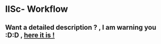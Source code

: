 # IISc- Workflow

## Want a detailed description ? , I am warning you :D:D , [here it is  !](https://vikramsvdd.github.io/) 


 

 

